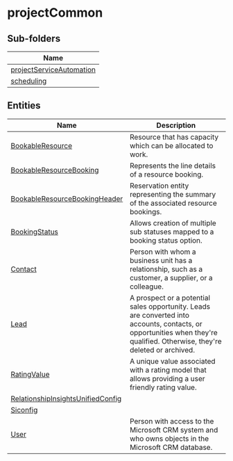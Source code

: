 
# projectCommon


## Sub-folders

|Name|
|---|
|[projectServiceAutomation](https://docs.microsoft.com/en-us/common-data-model/schema/core/applicationcommon/foundationcommon/crmcommon/projectcommon/projectServiceAutomation/overview)|
|[scheduling](https://docs.microsoft.com/en-us/common-data-model/schema/core/applicationcommon/foundationcommon/crmcommon/projectcommon/scheduling/overview)|




## Entities

|Name|Description|
|---|---|
|[BookableResource](https://docs.microsoft.com/en-us/common-data-model/schema/core/applicationcommon/foundationcommon/crmcommon/projectcommon/BookableResource)|Resource that has capacity which can be allocated to work.  |
|[BookableResourceBooking](https://docs.microsoft.com/en-us/common-data-model/schema/core/applicationcommon/foundationcommon/crmcommon/projectcommon/BookableResourceBooking)|Represents the line details of a resource booking.  |
|[BookableResourceBookingHeader](https://docs.microsoft.com/en-us/common-data-model/schema/core/applicationcommon/foundationcommon/crmcommon/projectcommon/BookableResourceBookingHeader)|Reservation entity representing the summary of the associated resource bookings.  |
|[BookingStatus](https://docs.microsoft.com/en-us/common-data-model/schema/core/applicationcommon/foundationcommon/crmcommon/projectcommon/BookingStatus)|Allows creation of multiple sub statuses mapped to a booking status option.  |
|[Contact](https://docs.microsoft.com/en-us/common-data-model/schema/core/applicationcommon/foundationcommon/crmcommon/projectcommon/Contact)|Person with whom a business unit has a relationship, such as a customer, a supplier, or a colleague.  |
|[Lead](https://docs.microsoft.com/en-us/common-data-model/schema/core/applicationcommon/foundationcommon/crmcommon/projectcommon/Lead)|A prospect or a potential sales opportunity. Leads are converted into accounts, contacts, or opportunities when they're qualified. Otherwise, they're deleted or archived.  |
|[RatingValue](https://docs.microsoft.com/en-us/common-data-model/schema/core/applicationcommon/foundationcommon/crmcommon/projectcommon/RatingValue)|A unique value associated with a rating model that allows providing a user friendly rating value.  |
|[RelationshipInsightsUnifiedConfig](https://docs.microsoft.com/en-us/common-data-model/schema/core/applicationcommon/foundationcommon/crmcommon/projectcommon/RelationshipInsightsUnifiedConfig)|  |
|[Siconfig](https://docs.microsoft.com/en-us/common-data-model/schema/core/applicationcommon/foundationcommon/crmcommon/projectcommon/Siconfig)|  |
|[User](https://docs.microsoft.com/en-us/common-data-model/schema/core/applicationcommon/foundationcommon/crmcommon/projectcommon/User)|Person with access to the Microsoft CRM system and who owns objects in the Microsoft CRM database.  |
